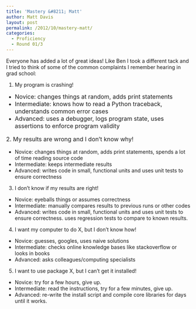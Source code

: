 ```yaml
---
title: 'Mastery &#8211; Matt'
author: Matt Davis
layout: post
permalink: /2012/10/mastery-matt/
categories:
  - Proficiency
  - Round 01/3
---
```

Everyone has added a lot of great ideas! Like Ben I took a different tack and I tried to think of some of the common complaints I remember hearing in grad school:

1. My program is crashing!

*   <span style="font-size: medium;">Novice: changes things at random, adds print statements</span>
*   <span style="font-size: medium;">Intermediate: knows how to read a Python traceback, understands common error cases</span>
*   <span style="font-size: medium;">Advanced: uses a debugger, logs program state, uses assertions to enforce program validity</span>

<span style="font-size: medium;"><span style="line-height: 24px;">2. My results are wrong and I don&#8217;t know why!</span></span>

*   Novice: changes things at random, adds print statements, spends a lot of time reading source code
*   Intermediate: keeps intermediate results
*   Advanced: writes code in small, functional units and uses unit tests to ensure correctness

3. I don&#8217;t know if my results are right!

*   Novice: eyeballs things or assumes correctness
*   Intermediate: manually compares results to previous runs or other codes
*   Advanced: writes code in small, functional units and uses unit tests to ensure correctness. uses regression tests to compare to known results.

4. I want my computer to do X, but I don&#8217;t know how!

*   Novice: guesses, googles, uses naive solutions
*   Intermediate: checks online knowledge bases like stackoverflow or looks in books
*   Advanced: asks colleagues/computing specialists

5. I want to use package X, but I can&#8217;t get it installed!

*   Novice: try for a few hours, give up.
*   Intermediate: read the instructions, try for a few minutes, give up.
*   Advanced: re-write the install script and compile core libraries for days until it works.
